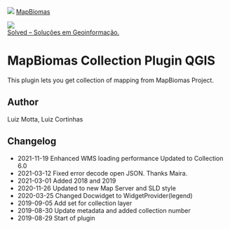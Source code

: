 <!-- mapbiomas-->
[mapbiomas_logo]: https://k6f2r3a6.stackpathcdn.com/wp-content/uploads/2018/04/C%C3%B3pia-de-mapbiomas_IV%C6%92_a-01.png

![][mapbiomas_logo]
[MapBiomas](http://mapbiomas.org/)

<!-- Solved logo -->
[solved_logo]: https://solved.eco.br/wp-content/uploads/2017/10/LOGO-e1508272263303.png

![][solved_logo]  
[ Solved – Soluções em Geoinformação.](https://solved.eco.br/)


# MapBiomas Collection Plugin QGIS

This plugin lets you get collection of mapping from MapBiomas Project.

## Author
Luiz Motta, Luiz Cortinhas


## Changelog
- 2021-11-19
Enhanced WMS loading performance
Updated to Collection 6.0
- 2021-03-12
Fixed error decode open JSON. Thanks Maira.
- 2021-03-01
Added 2018 and 2019
- 2020-11-26
Updated to new Map Server and SLD style
- 2020-03-25
Changed Docwidget to WidgetProvider(legend)
- 2019-09-05
Add set for collection layer
- 2019-08-30
Update metadata and added collection number
- 2019-08-29
Start of plugin

